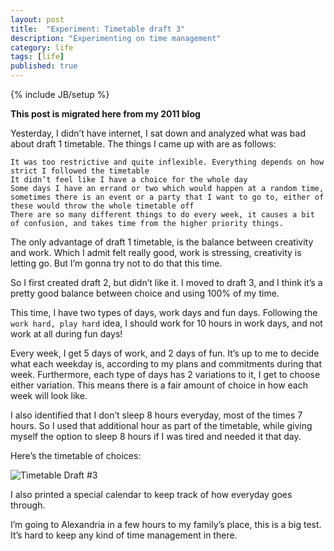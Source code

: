 ```yaml
---
layout: post
title:  "Experiment: Timetable draft 3"
description: "Experimenting on time management"
category: life
tags: [life]
published: true
---
```


{% include JB/setup %}

**This post is migrated here from my 2011 blog**

Yesterday, I didn’t have internet, I sat down and analyzed what was bad about draft 1 timetable. The things I came up with are as follows:

    It was too restrictive and quite inflexible. Everything depends on how strict I followed the timetable
    It didn’t feel like I have a choice for the whole day
    Some days I have an errand or two which would happen at a random time, sometimes there is an event or a party that I want to go to, either of these would throw the whole timetable off
    There are so many different things to do every week, it causes a bit of confusion, and takes time from the higher priority things.

The only advantage of draft 1 timetable, is the balance between creativity and work. Which I admit felt really good, work is stressing, creativity is letting go. But I’m gonna try not to do that this time.

So I first created draft 2, but didn’t like it. I moved to draft 3, and I think it’s a pretty good balance between choice and using 100% of my time.

This time, I have two types of days, work days and fun days. Following the `work hard, play hard` idea, I should work for 10 hours in work days, and not work at all during fun days!

Every week, I get 5 days of work, and 2 days of fun. It’s up to me to decide what each weekday is, according to my plans and commitments during that week. Furthermore, each type of days has 2 variations to it, I get to choose either variation. This means there is a fair amount of choice in how each week will look like.

I also identified that I don’t sleep 8 hours everyday, most of the times 7 hours. So I used that additional hour as part of the timetable, while giving myself the option to sleep 8 hours if I was tired and needed it that day.

Here’s the timetable of choices:

![Timetable Draft #3]({{site.baseurl}}assets/photos/tumblr/timetable-3.jpg)

I also printed a special calendar to keep track of how everyday goes through.

I’m going to Alexandria in a few hours to my family’s place, this is a big test. It’s hard to keep any kind of time management in there.